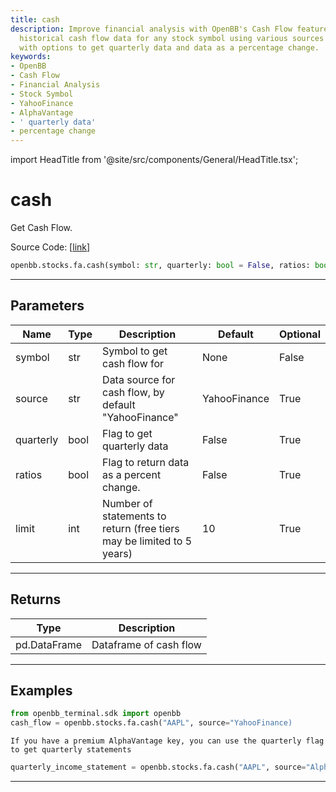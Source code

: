 ```yaml
---
title: cash
description: Improve financial analysis with OpenBB's Cash Flow feature. Retrieve
  historical cash flow data for any stock symbol using various sources like YahooFinance
  with options to get quarterly data and data as a percentage change.
keywords:
- OpenBB
- Cash Flow
- Financial Analysis
- Stock Symbol
- YahooFinance
- AlphaVantage
- ' quarterly data'
- percentage change
---
```


import HeadTitle from '@site/src/components/General/HeadTitle.tsx';

<HeadTitle title="cash - Fa - Stocks - Reference | OpenBB SDK Docs" />

# cash

Get Cash Flow.

Source Code: [[link](https://github.com/OpenBB-finance/OpenBBTerminal/tree/main/openbb_terminal/stocks/fundamental_analysis/sdk_helpers.py#L140)]

```python
openbb.stocks.fa.cash(symbol: str, quarterly: bool = False, ratios: bool = False, source: str = "YahooFinance", limit: int = 10)
```

---

## Parameters

| Name | Type | Description | Default | Optional |
| ---- | ---- | ----------- | ------- | -------- |
| symbol | str | Symbol to get cash flow for | None | False |
| source | str | Data source for cash flow, by default "YahooFinance" | YahooFinance | True |
| quarterly | bool | Flag to get quarterly data | False | True |
| ratios | bool | Flag to return data as a percent change. | False | True |
| limit | int | Number of statements to return (free tiers may be limited to 5 years) | 10 | True |


---

## Returns

| Type | Description |
| ---- | ----------- |
| pd.DataFrame | Dataframe of cash flow |
---

## Examples

```python
from openbb_terminal.sdk import openbb
cash_flow = openbb.stocks.fa.cash("AAPL", source="YahooFinance)
```

```
If you have a premium AlphaVantage key, you can use the quarterly flag to get quarterly statements
```
```python
quarterly_income_statement = openbb.stocks.fa.cash("AAPL", source="AlphaVantage", quarterly=True)
```

---
